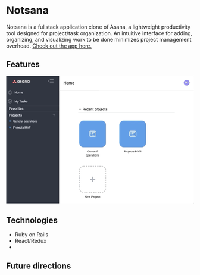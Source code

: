 # Notsana

Notsana is a fullstack application clone of Asana, a lightweight productivity tool designed for project/task organization. 
An intuitive interface for adding, organizing, and visualizing work to be done minimizes project management overhead. 
[Check out the app here.](https://notsana.herokuapp.com)

## Features
![alt text](https://github.com/abelchiao/asana_clone/blob/master/img/project_creation.gif "Logo Title Text 1")



## Technologies
+ Ruby on Rails
+ React/Redux
+ 


## Future directions
